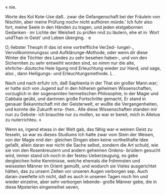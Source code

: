 « nie.

Worte des Kol Kote-Use daß.. zwar die Gefangenschaft
bei der Fräulein von Nischlin, aber meine Prüfung noch«
nicht aufhören mürde.’ Ich fuhr also fort, meine Seele in
den Händen zu tragen, und jeden etstgebornen Gedanken
· inr Lichte der Weisheit zu prüfen nnd zu läutern, ehe et
in· Wort undThan in Geist’ und Leben überging. · e

O,·liebster Theoph il! das ist eine vortreffliche Ver2ed-
lungel-., Vervollkommnungssc und Aufklärunge-Mothode,
oder wenn dir diese Winter die Töchter des Landes zu sehr
besehen haben-, und von den Sicherniten zu sehr entweiht
worden sind, so nimm nur die alte, ehrliche-.doutsche Heie
ligung nnd Erleuchtung wieder zur Hand, und sage, also ,
dann Heiligungs- und Erleuchtungsmethode. L .

Nach und nach erfuhr ich, daß Saphienta in der
That ein großer Mann.war; er hatte sich von Jugend auf
in den höheren geheimen Wissenschaften, vorzuglich in der
sogenannten hermetischen Philosophie, in der Magie und
Cabbala geübt, und darinnen große Fortschritte gemacht,
Er stand in genauer Bekanntschaft mit der Geisterwelt, er
wußte die Vergangenheiten, und konnte die Zukunft erra-
then.. Alle diese Wissenschaften standen mir nun zu Gebote-
ich brauchte nur zu mollen, so war er bereit, mich in Alletue
zu nuterrichteu. «

Wenn es, irgend etwas in der Welt gab, das fähig war-e
weinen Geist zu fesseln, so war es dieses Studiums Ich
hatte zwar vom Stein der Weisen, von der Magie nnd der-
gleichen Dingen eben keine vortheilhafte Idee gefaßt, allein
daran war nicht die Sache selbst, sondern die Art schuld,
wie sie von den Rosenkreuzern und andern geheimen Ordens-
brüdern gesucht wird, immer stand ich noch in der festeu
Ueberzeugung, es gebe dergleichen hohe Kenntnisse, welche
ehemals die frdmmsten und weisesten Männer im Orient
gemußt, und wodurch sie Vieles ausgerichtet hätten, das
zu unsern Zeiten vor unseren Augen verborgen sep. Auch
daran-zweifelte ich nicht, daß es auch in unseren Tagen
noch hin und wieder einzelne, aber sehr verborgen lebende-
große Männer gebe, die in diese Mpsterien eingemeihet seven,

